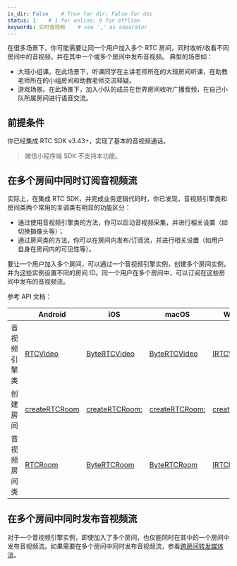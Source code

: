 ```yaml
---
is_dir: False    # True for dir; False for doc
status: 1    # 1 for online; 0 for offline
keywords: 实时音视频    # use ',' as separator
---
```


在很多场景下，你可能需要让同一个用户加入多个 RTC 房间，同时收听/收看不同房间中的音视频，并在其中一个或多个房间中发布音视频。
典型的场景如：

- 大班小组课。在此场景下，听课同学在主讲老师所在的大班房间听课，在助教老师所在的小组房间和助教老师交流释疑。
- 游戏场景。在此场景下，加入小队的成员在世界房间收听广播音频，在自己小队所属房间进行语音交流。

## 前提条件

你已经集成 RTC SDK v3.43+，实现了基本的音视频通话。
> 微信小程序端 SDK 不支持本功能。

## 在多个房间中同时订阅音视频流

实际上，在集成 RTC SDK，并完成业务逻辑代码时，你已发现，音视频引擎类和房间类两个常用的主调类有明显的功能区分：

- 通过使用音视频引擎类的方法，你可以启动音视频采集，并进行相关设置（如切换摄像头等）；
- 通过房间类的方法，你可以在房间内发布/订阅流，并进行相关设置（如用户自身在房间内的可见性等）。
	

要让一个用户加入多个房间，可以通过一个音视频引擎实例，创建多个房间实例，并为这些实例设置不同的房间 ID。同一个用户在多个房间中，可以订阅在这些房间中发布的音视频流。

参考 API 文档：

|  | Android | iOS | macOS | Windows | Linux |
| --- | --- | --- | --- | --- | --- |
| 音视频引擎类 | [RTCVideo](70080#rtcvideo) | [ByteRTCVideo](70086#bytertcvideo) | [ByteRTCVideo](70092#bytertcvideo) | [IRTCVideo](70095#irtcvideo) | [IRTCVideo](85516.md#irtcvideo) |
| 创建房间 | [createRTCRoom](70080#RTCVideo-creatertcroom) | [createRTCRoom:](70086#ByteRTCVideo-creatertcroom) | [createRTCRoom:](70092#ByteRTCVideo-creatertcroom) | [createRTCRoom](70095#IRTCVideo-creatertcroom) | [createRTCRoom](85516.md#IRTCVideo-creatertcroom) |
| 音视频房间类 | [RTCRoom](70080#rtcroom) | [ByteRTCRoom](70086#bytertcroom) | [ByteRTCRoom](70092#bytertcroom) | [IRTCRoom](70095#irtcroom) | [IRTCRoom](85516.md#irtcroom) |

## 在多个房间中同时发布音视频流

对于一个音视频引擎实例，即使加入了多个房间，也仅能同时在其中的一个房间中发布音视频流。如果需要在多个房间中同时发布音视频流，参看[跨房间转发媒体流](104398)。

